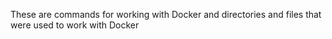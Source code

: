 These are commands for working with Docker and directories and files that were used to work with Docker
